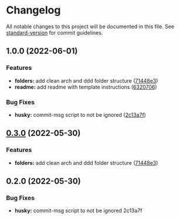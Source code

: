 # Changelog

All notable changes to this project will be documented in this file. See [standard-version](https://github.com/conventional-changelog/standard-version) for commit guidelines.

## 1.0.0 (2022-06-01)


### Features

* **folders:** add clean arch and ddd folder structure ([71448e3](https://github.com/henbalmant/ts-node-clean-arch-ddd-template/commit/71448e31bf4e666b3fe828967c2cde8ae30f146a))
* **readme:** add readme with template instructions ([6320706](https://github.com/henbalmant/ts-node-clean-arch-ddd-template/commit/632070664e7a7f2c4a1cf7a78fc8b7ffe7bb2af7))


### Bug Fixes

* **husky:** commit-msg script to not be ignored ([2c13a7f](https://github.com/henbalmant/ts-node-clean-arch-ddd-template/commit/2c13a7f37a53913ce9085d5109b0d8054879fb6d))

## [0.3.0](https://github.com/henbalmant/ts-node-clean-arch-ddd-template/compare/v0.2.0...v0.3.0) (2022-05-30)


### Features

* **folders:** add clean arch and ddd folder structure ([71448e3](https://github.com/henbalmant/ts-node-clean-arch-ddd-template/commit/71448e31bf4e666b3fe828967c2cde8ae30f146a))

## 0.2.0 (2022-05-30)


### Bug Fixes

* **husky:** commit-msg script to not be ignored 2c13a7f
